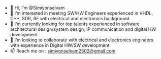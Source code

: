 - 👋 Hi, I’m @Simiyonselvam
- 👀 I’m interested in meeting SW/HW Engineers experienced in VHDL, C++, SDR, RF with electrical and electronics background
- 🌱 I’m currently looking for top talents experienced in software architectural design/system design, IP communication and digital HW development
- 💞️ I’m looking to collaborate with electrical and electronics engineers with experience in Digital HW/SW development 
- 📫 Reach me on : simiyonselvam2302@gmail.com 

<!---
Simiyonselvam/Simiyonselvam is a ✨ special ✨ repository because its `README.md` (this file) appears on your GitHub profile.
You can click the Preview link to take a look at your changes.
--->
